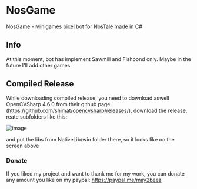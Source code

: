 # NosGame
NosGame - Minigames pixel bot for NosTale made in C#

## Info
At this moment, bot has implement Sawmill and Fishpond only. Maybe in the future I'll add other games.

## Compiled Release
While downloading compiled release, you need to download aswell OpenCVSharp 4.6.0 from their github page (https://github.com/shimat/opencvsharp/releases/), 
download the release, 
reate subfolders like this:

![image](https://user-images.githubusercontent.com/77459721/204051202-bd3a3654-95fc-4b69-bb0e-0d3c718f1b3b.png)

and put the libs from NativeLib/win folder there, so it looks like on the screen above

### Donate
If you liked my project and want to thank me for my work, you can donate any amount you like on my paypal: 
https://paypal.me/may2beez
